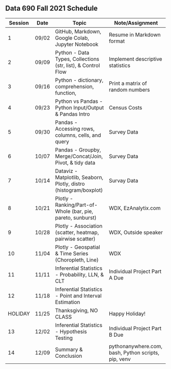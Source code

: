 
## Data 690 Fall 2021 Schedule

Session | Date  | Topic                                                               | Note/Assignment
--------|-------| --------------------------------------------------------------------|-----------
1       | 09/02 | GitHub, Markdown, Google Colab, Jupyter Notebook                    | Resume in Markdown format
2       | 09/09 | Python - Data Types, Collections (str, list), & Control Flow        | Implement descriptive statistics 
3       | 09/16 | Python - dictionary, comprehension, function,                       | Print a matrix of random numbers
4       | 09/23 | Python vs Pandas - Python Input/Output & Pandas Intro               | Census Costs 
5       | 09/30 | Pandas - Accessing rows, columns, cells, and query                  | Survey Data
6       | 10/07 | Pandas - Groupby, Merge/Concat/Join, Pivot, & tidy data             | Survey Data
7       | 10/14 | Dataviz - Matplotlib, Seaborn, Plotly, distro (histogram/boxplot)   | Survay Data
8       | 10/21 | Plotly - Ranking/Part-of-Whole (bar, pie, pareto, sunburst)         | WDX, EzAnalytix.com
9       | 10/28 | Plotly - Association (scatter, heatmap, pairwise scatter)           | WDX, Outside speaker
10      | 11/04 | Plotly - Geospatial & Time Series (Choropleth, Line)                | WDX
11      | 11/11 | Inferential Statistics - Probability, LLN, & CLT                    | Individual Project Part A Due
12      | 11/18 | Inferential Statistics - Point and Interval Estimation              |
HOLIDAY | 11/25 | Thanksgiving, NO CLASS                                              | Happy Holiday!
13      | 12/02 | Inferential Statistics - Hypothesis Testing                         | Individual Project Part B Due
14      | 12/09 | Summary & Conclusion                                                | pythonanywhere.com, bash, Python scripts, pip, venv
